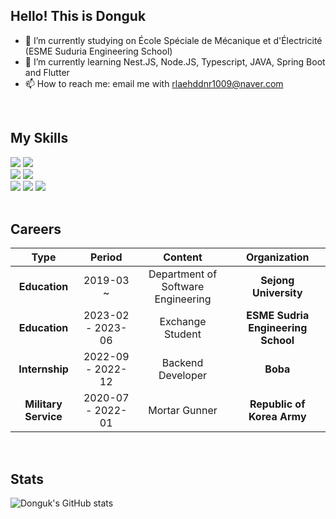 ## Hello! This is Donguk

- 🔭 I’m currently studying on  École Spéciale de Mécanique et d'Électricité (ESME Suduria Engineering School)
- 🌱 I’m currently learning Nest.JS, Node.JS, Typescript, JAVA, Spring Boot and Flutter
- 📫 How to reach me: email me with rlaehddnr1009@naver.com

<br/>


## My Skills

<div><img src="https://img.shields.io/badge/-Nest.JS-red"/>  <img src="https://img.shields.io/badge/-Express-lightgrey"/> </div>
<div><img src="https://img.shields.io/badge/-Typescript-blue"/>  <img src="https://img.shields.io/badge/-Javascript-yellow"/></div>
<div><img src="https://img.shields.io/badge/-Prisma-ff69b4"/>  <img src="https://img.shields.io/badge/-TypeORM-%23%20008000"/> <img src="https://img.shields.io/badge/-MySQL-lightgrey"/>  </div>

<br/>

## Careers


|    Type    |       Period       |               Content              |    Organization   |
|:----------:|:------------------:|:----------------------------------:|:-----------------:|
|  **Education** |     2019-03 ~      | Department of Software Engineering | **Sejong University** |
| **Education** | 2023-02 -  2023-06 |          Exchange Student         | **ESME Sudria Engineering School**|
| **Internship** | 2022-09 -  2022-12 |          Backend Developer         |        **Boba**       |
| **Military Service** | 2020-07 -  2022-01 |          Mortar Gunner         | **Republic of Korea Army**|


<br/>

## Stats

![Donguk's GitHub stats](https://github-readme-stats.vercel.app/api?username=DONGUKwillsucceed&show_icons=true&bg_color=00000000)


<!--
**DONGUKwillsucceed/DONGUKwillsucceed** is a ✨ _special_ ✨ repository because its `README.md` (this file) appears on your GitHub profile.

Here are some ideas to get you started:

- 🔭 I’m currently working on Boba (Cloud Printing Solution)
- 🌱 I’m currently learning Nest.JS, Node.JS, Typescript, JAVA, Spring
- 👯 I’m looking to collaborate on ...
- 🤔 I’m looking for help with ...
- 💬 Ask me about ...
- 📫 How to reach me: ...
- 😄 Pronouns: ...
- ⚡ Fun fact: ...
-->
